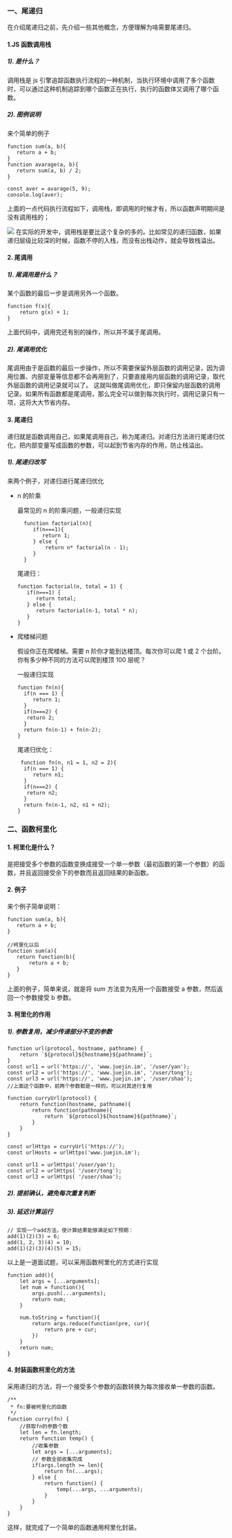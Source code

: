 ### 一、尾递归

在介绍尾递归之前，先介绍一些其他概念，方便理解为啥需要尾递归。

#### 1.JS 函数调用栈

##### 1). 是什么？

调用栈是 js 引擎追踪函数执行流程的一种机制，当执行环境中调用了多个函数时，可以通过这种机制追踪到哪个函数正在执行，执行的函数体又调用了哪个函数。

##### 2). 图例说明

来个简单的例子

```
function sum(a, b){
   return a + b;
}
function avarage(a, b){
   return sum(a, b) / 2;
}

const aver = avarage(5, 9);
console.log(aver);
```

上面的一点代码执行流程如下，调用栈，即调用的时候才有，所以函数声明期间是没有调用栈的；

![](https://p3-juejin.byteimg.com/tos-cn-i-k3u1fbpfcp/69aa716e674c43dca3cd9897736f30eb~tplv-k3u1fbpfcp-zoom-in-crop-mark:1512:0:0:0.awebp) 在实际的开发中，调用栈是要比这个复杂的多的。比如常见的递归函数，如果递归层级比较深的时候，函数不停的入栈，而没有出栈动作，就会导致栈溢出。

#### 2. 尾调用

##### 1). 尾调用是什么？

某个函数的最后一步是调用另外一个函数。

```
function f(x){
    return g(x) + 1;
}
```

上面代码中，调用完还有别的操作，所以并不属于尾调用。

##### 2). 尾调用优化

尾调用由于是函数的最后一步操作，所以不需要保留外层函数的调用记录，因为调用位置、内部变量等信息都不会再用到了，只要直接用内层函数的调用记录，取代外层函数的调用记录就可以了。 这就叫做尾调用优化，即只保留内层函数的调用记录。如果所有函数都是尾调用，那么完全可以做到每次执行时，调用记录只有一项，这将大大节省内存。

#### 3. 尾递归

递归就是函数调用自己，如果尾调用自己，称为尾递归。对递归方法进行尾递归优化，把内部变量写成函数的参数，可以起到节省内存的作用，防止栈溢出。

##### 1). 尾递归改写

来两个例子，对递归进行尾递归优化

* n 的阶乘

  最常见的 n 的阶乘问题，一般递归实现

  ```
    function factorial(n){
       if(n===1){
          return 1;
       } else {
           return n* factorial(n - 1);
       }
    }
  ```

  尾递归：

  ```
  function factorial(n, total = 1) {
     if(n===1) {
        return total;
     } else {
        return factorial(n-1, total * n);
     }
  }
  ```

* 爬楼梯问题

  假设你正在爬楼梯。需要 n 阶你才能到达楼顶。每次你可以爬 1 或 2 个台阶。你有多少种不同的方法可以爬到楼顶 100 层呢？

  一般递归实现

  ```
  function fn(n){
    if(n === 1) {
       return 1;
    }
    if(n===2) {
     return 2;
    }
    return fn(n-1) + fn(n-2);
  }
  ```

  尾递归优化：

  ```
   function fn(n, n1 = 1, n2 = 2){
    if(n === 1) {
       return n1;
    }
    if(n===2) {
     return n2;
    }
    return fn(n-1, n2, n1 + n2);
  }
  ```

### 二、函数柯里化

#### 1. 柯里化是什么？

是把接受多个参数的函数变换成接受一个单一参数（最初函数的第一个参数）的函数，并且返回接受余下的参数而且返回结果的新函数。

#### 2. 例子

来个例子简单说明：

```
function sum(a, b){
   return a + b;
}

//柯里化以后
function sum(a){
   return function(b){
       return a + b;
   }
}
```

上面的例子，简单来说，就是将 sum 方法变为先用一个函数接受 a 参数，然后返回一个参数接受 b 参数。

#### 3. 柯里化的作用

##### 1). 参数复用，减少传递部分不变的参数

```
function url(protocol, hostname, pathname) {
    return `${protocol}${hostname}${pathname}`;
}
const url1 = url('https://', 'www.juejin.im', '/user/yan');
const url2 = url('https://', 'www.juejin.im', '/user/tong');
const url3 = url('https://', 'www.juejin.im', '/user/shao');
//上面这个函数中，前两个参数都是一样的，可以对其进行复用

function curryUrl(protocol) {
    return function(hostname, pathname){
        return function(pathname){
            return `${protocol}${hostname}${pathname}`;
        }
    }
}

const urlHttps = curryUrl('https://');
const urlHosts = urlHttps('www.juejin.im');

const url1 = urlHttps('/user/yan');
const url2 = urlHttps( '/user/tong');
const url3 = urlHttps( '/user/shao');
```

##### 2). 提前确认，避免每次重复判断

##### 3). 延迟计算运行

```
// 实现一个add方法，使计算结果能够满足如下预期：
add(1)(2)(3) = 6;
add(1, 2, 3)(4) = 10;
add(1)(2)(3)(4)(5) = 15;
```

以上是一道面试题，可以采用函数柯里化的方式进行实现

```
function add(){
    let args = [...arguments];
    let num = function(){
        args.push(...arguments);
        return num;
    }

    num.toString = function(){
        return args.reduce(function(pre, cur){
            return pre + cur;
        })
    }
    return num;
}
```

#### 4. 封装函数柯里化的方法

采用递归的方法，将一个接受多个参数的函数转换为每次接收单一参数的函数。

```
/**
 * fn:要被柯里化的函数
 */
function curry(fn) {
    //获取fn的参数个数
    let len = fn.length;
    return function temp() {
        //收集参数
        let args = [...arguments];
        // 参数全部收集完成
        if(args.length >= len){
            return fn(...args);
        } else {
            return function() {
                temp(...args, ...arguments);
            }
        }
    }
}
```

这样，就完成了一个简单的函数通用柯里化封装。
